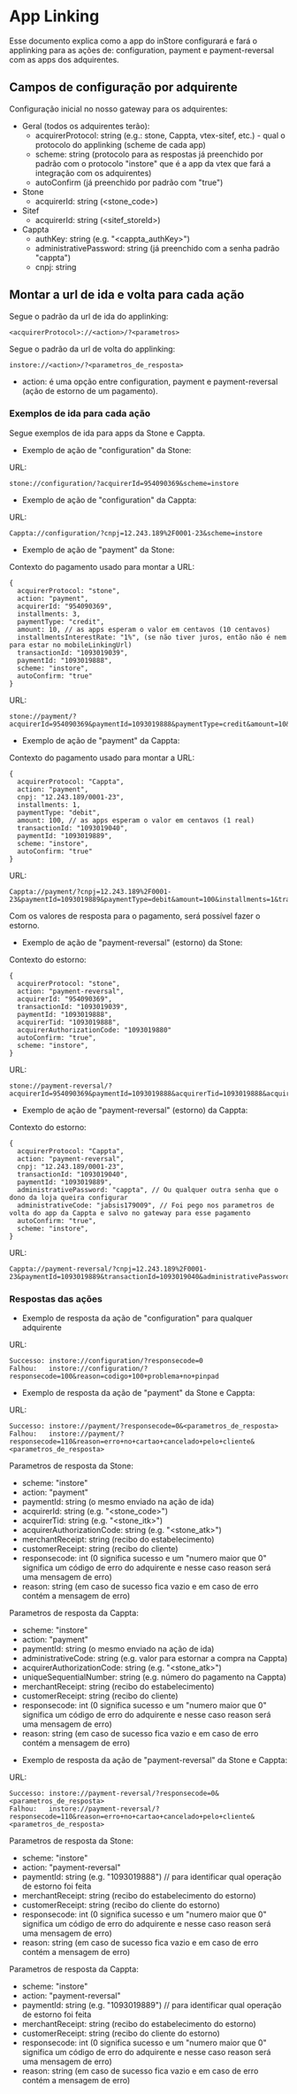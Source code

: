 # App Linking

Esse documento explica como a app do inStore configurará e fará o applinking para as ações de: configuration, payment e payment-reversal com as apps dos adquirentes.

## Campos de configuração por adquirente

Configuração inicial no nosso gateway para os adquirentes:

* Geral (todos os adquirentes terão):
  * acquirerProtocol: string (e.g.: stone, Cappta, vtex-sitef, etc.) - qual o protocolo do applinking (scheme de cada app)
  * scheme: string (protocolo para as respostas já preenchido por padrão com o protocolo "instore" que é a app da vtex que fará a integração com os adquirentes)
  * autoConfirm (já preenchido por padrão com "true")
* Stone
  * acquirerId: string (<stone_code>)
* Sitef
  * acquirerId: string (<sitef_storeId>)
* Cappta
  * authKey: string (e.g. "<cappta_authKey>")
  * administrativePassword: string (já preenchido com a senha padrão "cappta")
  * cnpj: string

## Montar a url de ida e volta para cada ação

Segue o padrão da url de ida do applinking:

```
<acquirerProtocol>://<action>/?<parametros>
```

Segue o padrão da url de volta do applinking:

```
instore://<action>/?<parametros_de_resposta>
```

* action: é uma opção entre configuration, payment e payment-reversal (ação de estorno de um pagamento).

### Exemplos de ida para cada ação

Segue exemplos de ida para apps da Stone e Cappta.

- Exemplo de ação de "configuration" da Stone:

URL:

```
stone://configuration/?acquirerId=954090369&scheme=instore
```

- Exemplo de ação de "configuration" da Cappta:

URL:

```
Cappta://configuration/?cnpj=12.243.189%2F0001-23&scheme=instore
```

- Exemplo de ação de "payment" da Stone:

Contexto do pagamento usado para montar a URL:

```
{
  acquirerProtocol: "stone",
  action: "payment",
  acquirerId: "954090369",
  installments: 3,
  paymentType: "credit",
  amount: 10, // as apps esperam o valor em centavos (10 centavos)
  installmentsInterestRate: "1%", (se não tiver juros, então não é nem para estar no mobileLinkingUrl)
  transactionId: "1093019039",
  paymentId: "1093019888",
  scheme: "instore",
  autoConfirm: "true"
}
```

URL:

```
stone://payment/?acquirerId=954090369&paymentId=1093019888&paymentType=credit&amount=10&installments=3&transactionId=1093019039&autoConfirm=true&scheme=instore
```

- Exemplo de ação de "payment" da Cappta:

Contexto do pagamento usado para montar a URL:

```
{
  acquirerProtocol: "Cappta",
  action: "payment",
  cnpj: "12.243.189/0001-23",
  installments: 1,
  paymentType: "debit",
  amount: 100, // as apps esperam o valor em centavos (1 real)
  transactionId: "1093019040",
  paymentId: "1093019889",
  scheme: "instore",
  autoConfirm: "true"
}
```

URL:

```
Cappta://payment/?cnpj=12.243.189%2F0001-23&paymentId=1093019889&paymentType=debit&amount=100&installments=1&transactionId=1093019040&autoConfirm=true&scheme=instore
```

Com os valores de resposta para o pagamento, será possível fazer o estorno.

- Exemplo de ação de "payment-reversal" (estorno) da Stone:

Contexto do estorno:

```
{
  acquirerProtocol: "stone",
  action: "payment-reversal",
  acquirerId: "954090369",
  transactionId: "1093019039",
  paymentId: "1093019888",
  acquirerTid: "1093019888",
  acquirerAuthorizationCode: "1093019880"
  autoConfirm: "true",
  scheme: "instore",
}
```

URL:

```
stone://payment-reversal/?acquirerId=954090369&paymentId=1093019888&acquirerTid=1093019888&acquirerAuthorizationCode=1093019880&transactionId=1093019039&autoConfirm=true&scheme=instore
```

- Exemplo de ação de "payment-reversal" (estorno) da Cappta:

Contexto do estorno:

```
{
  acquirerProtocol: "Cappta",
  action: "payment-reversal",
  cnpj: "12.243.189/0001-23",
  transactionId: "1093019040",
  paymentId: "1093019889",
  administrativePassword: "cappta", // Ou qualquer outra senha que o dono da loja queira configurar
  administrativeCode: "jabsis179009", // Foi pego nos parametros de volta do app da Cappta e salvo no gateway para esse pagamento
  autoConfirm: "true",
  scheme: "instore",
}
```

URL:

```
Cappta://payment-reversal/?cnpj=12.243.189%2F0001-23&paymentId=1093019889&transactionId=1093019040&administrativePassword=cappta&administrativeCode=jabsis179009&autoConfirm=true&scheme=instore
```

### Respostas das ações

- Exemplo de resposta da ação de "configuration" para qualquer adquirente

URL:

```
Successo: instore://configuration/?responsecode=0
Falhou:   instore://configuration/?responsecode=100&reason=codigo+100+problema+no+pinpad
```

- Exemplo de resposta da ação de "payment" da Stone e Cappta:

URL:

```
Successo: instore://payment/?responsecode=0&<parametros_de_resposta>
Falhou:   instore://payment/?responsecode=110&reason=erro+no+cartao+cancelado+pelo+cliente&<parametros_de_resposta>
```

Parametros de resposta da Stone:
  * scheme: "instore"
  * action: "payment"
  * paymentId: string (o mesmo enviado na ação de ida)
  * acquirerId: string (e.g. "<stone_code>")
  * acquirerTid: string (e.g. "<stone_itk>")
  * acquirerAuthorizationCode: string (e.g. "<stone_atk>")
  * merchantReceipt: string (recibo do estabelecimento)
  * customerReceipt: string (recibo do cliente)
  * responsecode: int (0 significa sucesso e um "numero maior que 0" significa um código de erro do adquirente e nesse caso reason será uma mensagem de erro)
  * reason: string (em caso de sucesso fica vazio e em caso de erro contém a mensagem de erro)

Parametros de resposta da Cappta:
  * scheme: "instore"
  * action: "payment"
  * paymentId: string (o mesmo enviado na ação de ida)
  * administrativeCode: string (e.g. valor para estornar a compra na Cappta)
  * acquirerAuthorizationCode: string (e.g. "<stone_atk>")
  * uniqueSequentialNumber: string (e.g. número do pagamento na Cappta)
  * merchantReceipt: string (recibo do estabelecimento)
  * customerReceipt: string (recibo do cliente)
  * responsecode: int (0 significa sucesso e um "numero maior que 0" significa um código de erro do adquirente e nesse caso reason será uma mensagem de erro)
  * reason: string (em caso de sucesso fica vazio e em caso de erro contém a mensagem de erro)

- Exemplo de resposta da ação de "payment-reversal" da Stone e Cappta:

URL:

```
Successo: instore://payment-reversal/?responsecode=0&<parametros_de_resposta>
Falhou:   instore://payment-reversal/?responsecode=110&reason=erro+no+cartao+cancelado+pelo+cliente&<parametros_de_resposta>
```

Parametros de resposta da Stone:
  * scheme: "instore"
  * action: "payment-reversal"
  * paymentId: string (e.g. "1093019888") // para identificar qual operação de estorno foi feita
  * merchantReceipt: string (recibo do estabelecimento do estorno)
  * customerReceipt: string (recibo do cliente do estorno)
  * responsecode: int (0 significa sucesso e um "numero maior que 0" significa um código de erro do adquirente e nesse caso reason será uma mensagem de erro)
  * reason: string (em caso de sucesso fica vazio e em caso de erro contém a mensagem de erro)

Parametros de resposta da Cappta:
  * scheme: "instore"
  * action: "payment-reversal"
  * paymentId: string (e.g. "1093019889") // para identificar qual operação de estorno foi feita
  * merchantReceipt: string (recibo do estabelecimento do estorno)
  * customerReceipt: string (recibo do cliente do estorno)
  * responsecode: int (0 significa sucesso e um "numero maior que 0" significa um código de erro do adquirente e nesse caso reason será uma mensagem de erro)
  * reason: string (em caso de sucesso fica vazio e em caso de erro contém a mensagem de erro)
